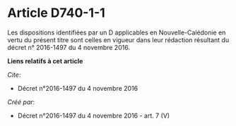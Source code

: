 # Article D740-1-1

Les dispositions identifiées par un D applicables en Nouvelle-Calédonie en vertu du présent titre sont celles en vigueur dans
leur rédaction résultant du décret n° 2016-1497 du 4 novembre 2016.

**Liens relatifs à cet article**

_Cite_:

  - Décret n°2016-1497 du 4 novembre 2016

_Créé par_:

  - Décret n°2016-1497 du 4 novembre 2016 - art. 7 (V)
